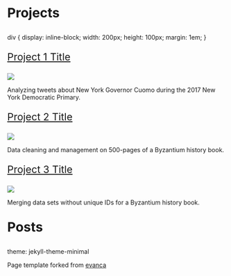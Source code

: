 <p style="font-size:25px; font-family: Roboto"> </p>

 <p style="font-size:30px;"> <b> Projects  </b> </p>

div {
    display: inline-block;
    width: 200px;
    height: 100px;
    margin: 1em;
}

 <p style="font-size:23px;"> <a href="Cuomo_Twitter.html"> Project 1 Title </a> </p>

<img src="images/dummy_thumbnail.jpg?raw=true"/>

Analyzing tweets about New York Governor Cuomo during the 2017 New York Democratic Primary.

 <p style="font-size:23px;"> <a href="TL_Cleaning.html"> Project 2 Title </a> </p>

<img src="images/dummy_thumbnail.jpg?raw=true"/>

Data cleaning and management on 500-pages of a Byzantium history book.

<p style="font-size:23px;"> <a href="TL_Other.html"> Project 3 Title </a> </p>

<img src="images/dummy_thumbnail.jpg?raw=true"/>

Merging data sets without unique IDs for a Byzantium history book.

 <p style="font-size:30px;"> <b> Posts  </b> </p>

theme: jekyll-theme-minimal
<p style="font-size:14px;">Page template forked from <a href="https://github.com/evanca/quick-portfolio">evanca</a></p>
